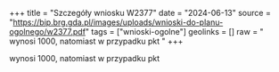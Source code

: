 +++
title = "Szczegóły wniosku W2377"
date = "2024-06-13"
source = "https://bip.brg.gda.pl/images/uploads/wnioski-do-planu-ogolnego/w2377.pdf"
tags = ["wnioski-ogolne"]
geolinks = []
raw = " wynosi 1000, natomiast w przypadku pkt "
+++

 wynosi 1000, natomiast w przypadku pkt 


